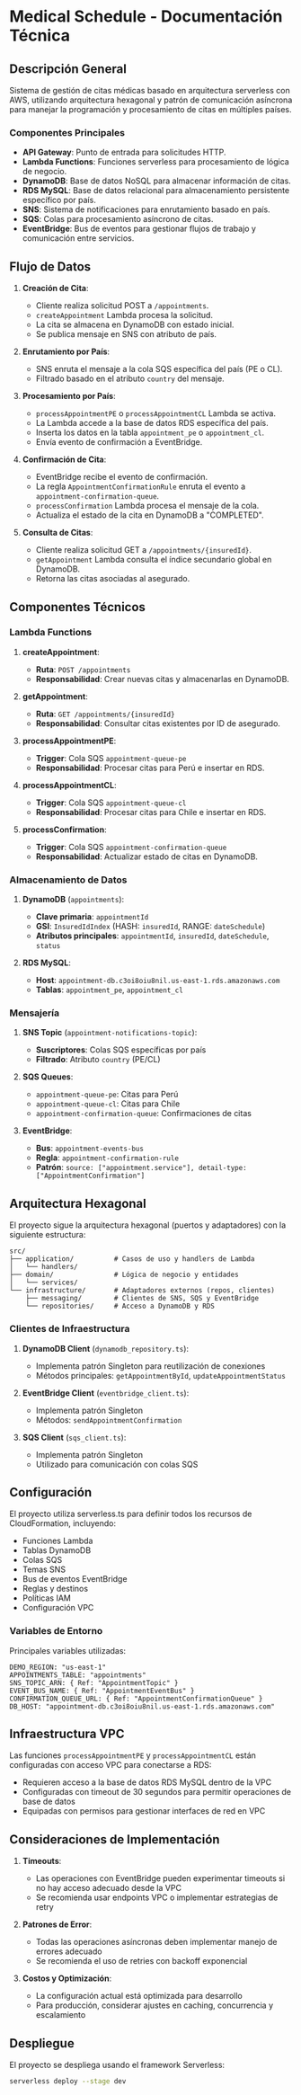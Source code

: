 # Medical Schedule - Documentación Técnica

## Descripción General
Sistema de gestión de citas médicas basado en arquitectura serverless con AWS, utilizando arquitectura hexagonal y patrón de comunicación asíncrona para manejar la programación y procesamiento de citas en múltiples países.


### Componentes Principales

- **API Gateway**: Punto de entrada para solicitudes HTTP.
- **Lambda Functions**: Funciones serverless para procesamiento de lógica de negocio.
- **DynamoDB**: Base de datos NoSQL para almacenar información de citas.
- **RDS MySQL**: Base de datos relacional para almacenamiento persistente específico por país.
- **SNS**: Sistema de notificaciones para enrutamiento basado en país.
- **SQS**: Colas para procesamiento asíncrono de citas.
- **EventBridge**: Bus de eventos para gestionar flujos de trabajo y comunicación entre servicios.

## Flujo de Datos

1. **Creación de Cita**:
   - Cliente realiza solicitud POST a `/appointments`.
   - `createAppointment` Lambda procesa la solicitud.
   - La cita se almacena en DynamoDB con estado inicial.
   - Se publica mensaje en SNS con atributo de país.

2. **Enrutamiento por País**:
   - SNS enruta el mensaje a la cola SQS específica del país (PE o CL).
   - Filtrado basado en el atributo `country` del mensaje.

3. **Procesamiento por País**:
   - `processAppointmentPE` o `processAppointmentCL` Lambda se activa.
   - La Lambda accede a la base de datos RDS específica del país.
   - Inserta los datos en la tabla `appointment_pe` o `appointment_cl`.
   - Envía evento de confirmación a EventBridge.

4. **Confirmación de Cita**:
   - EventBridge recibe el evento de confirmación.
   - La regla `AppointmentConfirmationRule` enruta el evento a `appointment-confirmation-queue`.
   - `processConfirmation` Lambda procesa el mensaje de la cola.
   - Actualiza el estado de la cita en DynamoDB a "COMPLETED".

5. **Consulta de Citas**:
   - Cliente realiza solicitud GET a `/appointments/{insuredId}`.
   - `getAppointment` Lambda consulta el índice secundario global en DynamoDB.
   - Retorna las citas asociadas al asegurado.

## Componentes Técnicos

### Lambda Functions

1. **createAppointment**:
   - **Ruta**: `POST /appointments`
   - **Responsabilidad**: Crear nuevas citas y almacenarlas en DynamoDB.

2. **getAppointment**:
   - **Ruta**: `GET /appointments/{insuredId}`
   - **Responsabilidad**: Consultar citas existentes por ID de asegurado.

3. **processAppointmentPE**:
   - **Trigger**: Cola SQS `appointment-queue-pe`
   - **Responsabilidad**: Procesar citas para Perú e insertar en RDS.

4. **processAppointmentCL**:
   - **Trigger**: Cola SQS `appointment-queue-cl`
   - **Responsabilidad**: Procesar citas para Chile e insertar en RDS.

5. **processConfirmation**:
   - **Trigger**: Cola SQS `appointment-confirmation-queue`
   - **Responsabilidad**: Actualizar estado de citas en DynamoDB.

### Almacenamiento de Datos

1. **DynamoDB** (`appointments`):
   - **Clave primaria**: `appointmentId`
   - **GSI**: `InsuredIdIndex` (HASH: `insuredId`, RANGE: `dateSchedule`)
   - **Atributos principales**: `appointmentId`, `insuredId`, `dateSchedule`, `status`

2. **RDS MySQL**:
   - **Host**: `appointment-db.c3oi8oiu8nil.us-east-1.rds.amazonaws.com`
   - **Tablas**: `appointment_pe`, `appointment_cl`

### Mensajería

1. **SNS Topic** (`appointment-notifications-topic`):
   - **Suscriptores**: Colas SQS específicas por país
   - **Filtrado**: Atributo `country` (PE/CL)

2. **SQS Queues**:
   - `appointment-queue-pe`: Citas para Perú
   - `appointment-queue-cl`: Citas para Chile
   - `appointment-confirmation-queue`: Confirmaciones de citas

3. **EventBridge**:
   - **Bus**: `appointment-events-bus`
   - **Regla**: `appointment-confirmation-rule`
   - **Patrón**: `source: ["appointment.service"], detail-type: ["AppointmentConfirmation"]`

## Arquitectura Hexagonal

El proyecto sigue la arquitectura hexagonal (puertos y adaptadores) con la siguiente estructura:

```
src/
├── application/          # Casos de uso y handlers de Lambda
│   └── handlers/
├── domain/               # Lógica de negocio y entidades
│   └── services/
└── infrastructure/       # Adaptadores externos (repos, clientes)
    ├── messaging/        # Clientes de SNS, SQS y EventBridge
    └── repositories/     # Acceso a DynamoDB y RDS
```

### Clientes de Infraestructura

1. **DynamoDB Client** (`dynamodb_repository.ts`):
   - Implementa patrón Singleton para reutilización de conexiones
   - Métodos principales: `getAppointmentById`, `updateAppointmentStatus`

2. **EventBridge Client** (`eventbridge_client.ts`):
   - Implementa patrón Singleton
   - Métodos: `sendAppointmentConfirmation`

3. **SQS Client** (`sqs_client.ts`):
   - Implementa patrón Singleton
   - Utilizado para comunicación con colas SQS

## Configuración

El proyecto utiliza serverless.ts para definir todos los recursos de CloudFormation, incluyendo:

- Funciones Lambda
- Tablas DynamoDB
- Colas SQS
- Temas SNS
- Bus de eventos EventBridge
- Reglas y destinos
- Políticas IAM
- Configuración VPC

### Variables de Entorno

Principales variables utilizadas:

```
DEMO_REGION: "us-east-1"
APPOINTMENTS_TABLE: "appointments"
SNS_TOPIC_ARN: { Ref: "AppointmentTopic" }
EVENT_BUS_NAME: { Ref: "AppointmentEventBus" }
CONFIRMATION_QUEUE_URL: { Ref: "AppointmentConfirmationQueue" }
DB_HOST: "appointment-db.c3oi8oiu8nil.us-east-1.rds.amazonaws.com"
```

## Infraestructura VPC

Las funciones `processAppointmentPE` y `processAppointmentCL` están configuradas con acceso VPC para conectarse a RDS:

- Requieren acceso a la base de datos RDS MySQL dentro de la VPC
- Configuradas con timeout de 30 segundos para permitir operaciones de base de datos
- Equipadas con permisos para gestionar interfaces de red en VPC

## Consideraciones de Implementación

1. **Timeouts**:
   - Las operaciones con EventBridge pueden experimentar timeouts si no hay acceso adecuado desde la VPC
   - Se recomienda usar endpoints VPC o implementar estrategias de retry

2. **Patrones de Error**:
   - Todas las operaciones asíncronas deben implementar manejo de errores adecuado
   - Se recomienda el uso de retries con backoff exponencial

3. **Costos y Optimización**:
   - La configuración actual está optimizada para desarrollo
   - Para producción, considerar ajustes en caching, concurrencia y escalamiento

## Despliegue

El proyecto se despliega usando el framework Serverless:

```bash
serverless deploy --stage dev
```
